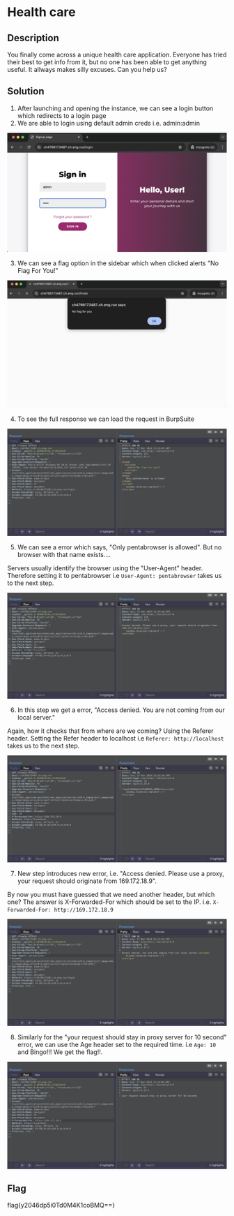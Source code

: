 # Health care

## Description

You finally come across a unique health care application. Everyone has tried their best to get info from it, but no one has been able to get anything useful. It allways makes silly excuses. Can you help us?

## Solution

1. After launching and opening the instance, we can see a login button which redirects to a login page
2. We are able to login using default admin creds i.e. admin:admin

![Image 1](images/image1.png)

3. We can see a flag option in the sidebar which when clicked alerts "No Flag For You!"

![Image 2](images/image2.png)

4. To see the full response we can load the request in BurpSuite

![Image 1](images/image3.png)

5. We can see a error which says, "Only pentabrowser is allowed". But no browser with that name exists....

Servers  usually identify the browser using the "User-Agent" header. Therefore setting it to pentabrowser i.e ```User-Agent: pentabrowser``` takes us to the next step.

![Image 1](images/image4.png)

6. In this step we get a error, "Access denied. You are not coming from our local server."

Again, how it checks that from where are we coming? Using the Referer header. Setting the Refer header to localhost i.e ```Referer: http://localhost``` takes us to the next step.

![Image 1](images/image5.png)

7. New step introduces new error, i.e. "Access denied. Please use a proxy, your request should originate from
169.172.18.9".

By now you must have guessed that we need another header, but which one? The answer is X-Forwarded-For which should be set to the IP. i.e. ```X-Forwarded-For: http://169.172.18.9```

![Image 1](images/image6.png)

8. Similarly for the "your request should stay
in proxy server for 10
second" error, we can use the Age header set to the required time. i.e ```Age: 10``` and Bingo!!! We get the flag!!.

![Image 1](images/image7.png)

## Flag

flag{y2046dp5i0Td0M4K1coBMQ==}